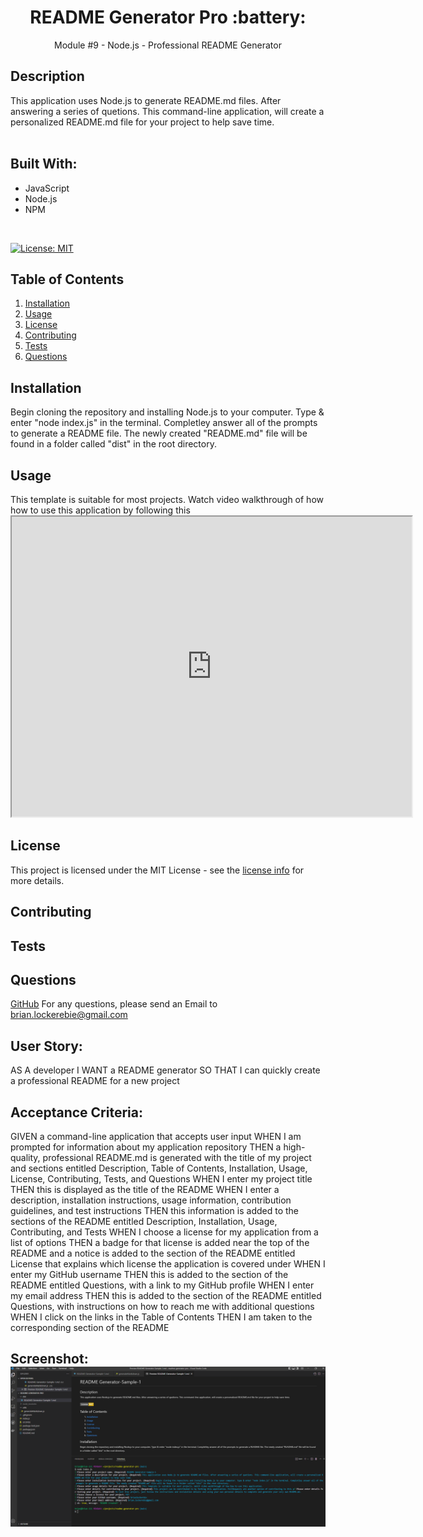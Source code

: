 <h1 align="center">README Generator Pro  :battery: </h1> 
<p align="center">Module #9 - Node.js - Professional README Generator</p>


## Description
  This application uses Node.js to generate README.md files. After answering a series of quetions. This command-line application, will create a personalized README.md file for your project to help save time.
  <br/>
  <br/>

## Built With:
  * JavaScript
  * Node.js
  * NPM
  <br/>


  [![License: MIT](https://img.shields.io/badge/License-MIT-yellow.svg)](https://opensource.org/licenses/MIT)

  ## Table of Contents
  
  1. [ Installation ](#installation)
  2. [ Usage ](#usage)
  3. [ License ](#license)
  4. [ Contributing ](#contributing)
  5. [ Tests ](#tests)
  6. [ Questions ](#questions)
  

  <a name="installation"></a>
  ## Installation
  Begin cloning the repository and installing Node.js to your computer. Type & enter "node index.js" in the terminal. Completley answer all of the prompts to generate a README file. The newly created "README.md" file will be found in a folder called "dist" in the root directory.

  <a name="usage"></a>

  ## Usage
  This template is suitable for most projects. Watch video walkthrough of how how to use this application by following this <iframe src="https://drive.google.com/file/d/1va2k9S_tYl4pF4IdM8b-xpR6ujuWmn_B/preview" width="640" height="480">link</iframe>

  
  <a name="license"></a>

  ## License
  This project is licensed under the MIT License - see the [license info](https://opensource.org/licenses/MIT) for more details.
  

  <a name="contributing"></a>

  ## Contributing

  <a name="tests"></a>

  ## Tests

  <a name="questions"></a>
  
  ## Questions

  [GitHub](https://github.com/brianlockerbie)
  For any questions, please send an Email to [brian.lockerebie@gmail.com](mailto:brian.lockerebie@gmail.com)

## User Story:
AS A developer
I WANT a README generator
SO THAT I can quickly create a professional README for a new project

## Acceptance Criteria:
GIVEN a command-line application that accepts user input
WHEN I am prompted for information about my application repository
THEN a high-quality, professional README.md is generated with the title of my project and sections entitled Description, Table of Contents, Installation, Usage, License, Contributing, Tests, and Questions
WHEN I enter my project title
THEN this is displayed as the title of the README
WHEN I enter a description, installation instructions, usage information, contribution guidelines, and test instructions
THEN this information is added to the sections of the README entitled Description, Installation, Usage, Contributing, and Tests
WHEN I choose a license for my application from a list of options
THEN a badge for that license is added near the top of the README and a notice is added to the section of the README entitled License that explains which license the application is covered under
WHEN I enter my GitHub username
THEN this is added to the section of the README entitled Questions, with a link to my GitHub profile
WHEN I enter my email address
THEN this is added to the section of the README entitled Questions, with instructions on how to reach me with additional questions
WHEN I click on the links in the Table of Contents
THEN I am taken to the corresponding section of the README

## Screenshot: <img src="readme-sample.png">
